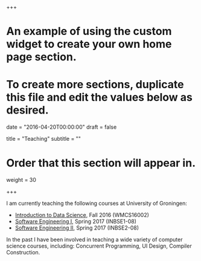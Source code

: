+++
# An example of using the custom widget to create your own home page section.
# To create more sections, duplicate this file and edit the values below as desired.

date = "2016-04-20T00:00:00"
draft = false

title = "Teaching"
subtitle = ""

# Order that this section will appear in.
weight = 30

+++

I am currently teaching the following courses at University of Groningen:

- [Introduction to Data Science](http://www.rug.nl/ocasys/fwn/vak/show?code=WMCS16002), Fall 2016 (WMCS16002)
- [Software Engineering I](http://www.rug.nl/ocasys/gmw/vak/show?code=INBSE1-08), Spring 2017 (INBSE1-08)
- [Software Engineering II](http://www.rug.nl/ocasys/gmw/vak/show?code=INBSE2-08), Spring 2017 (INBSE2-08)

In the past I have been involved in teaching a wide variety of computer science courses, including: Concurrent Programming, UI Design, Compiler Construction.


